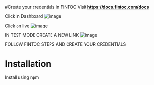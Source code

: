 #Create your credentials in FINTOC
Visit **https://docs.fintoc.com/docs**  

Click in Dashboard
![image](https://user-images.githubusercontent.com/86070060/156949623-cbf8d9c0-ad91-42c6-9caf-9c7c1609f19e.png)

Click on live
![image](https://user-images.githubusercontent.com/86070060/156949795-0837b606-95d6-49f9-b55e-c4dfcfc552ef.png)

IN TEST MODE CREATE A NEW LINK
![image](https://user-images.githubusercontent.com/86070060/156949970-1d960507-afe1-47a8-a5bc-4c00c5e9e16b.png)

FOLLOW FINTOC STEPS AND CREATE YOUR CREDENTIALS

# Installation
Install using npm
